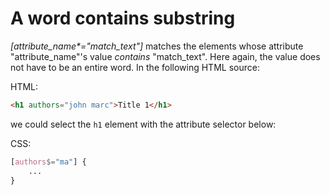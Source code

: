
# A word contains substring

_[attribute_name*="match_text"]_ matches the elements whose attribute "attribute_name"'s value *contains* "match_text". Here again, the value does not have to be an entire word. In the following HTML source:

HTML:

``` html
<h1 authors="john marc">Title 1</h1>
```

we could select the `h1` element with the attribute selector below:

CSS:

``` css
[authors$="ma"] {
    ...
}
```
